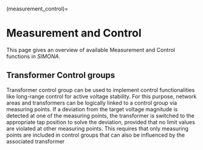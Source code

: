 (measurement_control)=

# Measurement and Control

This page gives an overview of available Measurement and Control functions in *SIMONA*.

## Transformer Control groups

Transformer control group can be used to implement control functionalities like long-range control for active voltage stability. For this purpose, network areas and transformers can be logically linked to a control group via measuring points. If a deviation from the target voltage magnitude is detected at one of the measuring points, the transformer is switched to the appropriate tap position to solve the deviation, provided that no limit values are violated at other measuring points. This requires that only measuring points are included in control groups that can also be influenced by the associated transformer
